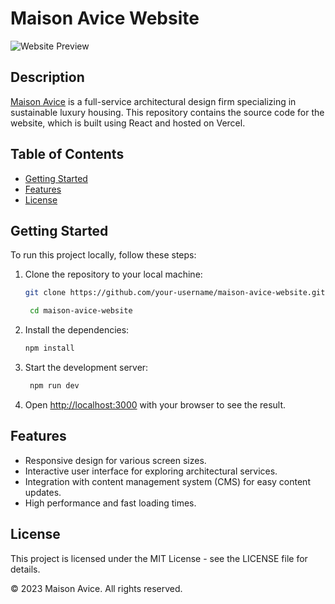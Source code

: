 # Maison Avice Website

![Website Preview](https://imgur.com/C6u0vJk.png)

## Description

[Maison Avice](maisonavice.com) is a full-service architectural design firm specializing in sustainable luxury housing. This repository contains the source code for the website, which is built using React and hosted on Vercel.

## Table of Contents

- [Getting Started](#getting-started)
- [Features](#features)
- [License](#license)

## Getting Started

To run this project locally, follow these steps:

1. Clone the repository to your local machine:

   ```bash
   git clone https://github.com/your-username/maison-avice-website.git

    cd maison-avice-website
    ```
2. Install the dependencies:

   ```bash
   npm install
   ```
3. Start the development server:

   ```bash 
    npm run dev
    ```
4. Open [http://localhost:3000](http://localhost:3000) with your browser to see the result.

## Features
- Responsive design for various screen sizes.
- Interactive user interface for exploring architectural services.
- Integration with content management system (CMS) for easy content updates.
- High performance and fast loading times.

## License
This project is licensed under the MIT License - see the LICENSE file for details.

© 2023 Maison Avice. All rights reserved.

